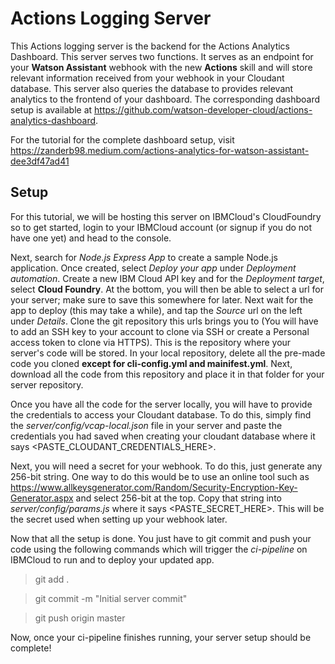 ﻿
# Actions Logging Server

  

This Actions logging server is the backend for the Actions Analytics Dashboard. This server serves two functions. It serves as an endpoint for your **Watson Assistant** webhook with the new **Actions** skill and will store relevant information received from your webhook in your Cloudant database. This server also queries the database to provides relevant analytics to the frontend of your dashboard. The corresponding dashboard setup is available at https://github.com/watson-developer-cloud/actions-analytics-dashboard.

For the tutorial for the complete dashboard setup, visit https://zanderb98.medium.com/actions-analytics-for-watson-assistant-dee3df47ad41

  

## Setup

  

For this tutorial, we will be hosting this server on IBMCloud's CloudFoundry so to get started, login to your IBMCloud account (or signup if you do not have one yet) and head to the console.

  

Next, search for *Node.js Express App* to create a sample Node.js application. Once created, select *Deploy your app* under *Deployment automation*. Create a new IBM Cloud API key and for the *Deployment target*, select **Cloud Foundry**. At the bottom, you will then be able to select a url for your server; make sure to save this somewhere for later. Next wait for the app to deploy (this may take a while), and tap the *Source* url on the left under *Details*. Clone the git repository this urls brings you to (You will have to add an SSH key to your account to clone via SSH or create a Personal access token to clone via HTTPS). This is the repository where your server's code will be stored. In your local repository, delete all the pre-made code you cloned **except for cli-config.yml and mainifest.yml**. Next, download all the code from this repository and place it in that folder for your server repository.

  

Once you have all the code for the server locally, you will have to provide the credentials to access your Cloudant database. To do this, simply find the *server/config/vcap-local.json* file in your server and paste the credentials you had saved when creating your cloudant database where it says <PASTE_CLOUDANT_CREDENTIALS_HERE>.

  

Next, you will need a secret for your webhook. To do this, just generate any 256-bit string. One way to do this would be to use an online tool such as https://www.allkeysgenerator.com/Random/Security-Encryption-Key-Generator.aspx and select 256-bit at the top. Copy that string into *server/config/params.js* where it says <PASTE_SECRET_HERE>. This will be the secret used when setting up your webhook later.

  

Now that all the setup is done. You just have to git commit and push your code using the following commands which will trigger the *ci-pipeline* on IBMCloud to run and to deploy your updated app.

> git add .

> git commit -m "Initial server commit"

> git push origin master

Now, once your ci-pipeline finishes running, your server setup should be complete!
